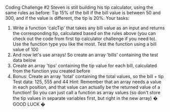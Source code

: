 Coding Challenge #2
Steven is still building his tip calculator, using the same rules as before: Tip 15% of
the bill if the bill value is between 50 and 300, and if the value is different, the tip is
20%.
Your tasks:
1. Write a function 'calcTip' that takes any bill value as an input and returns
the corresponding tip, calculated based on the rules above (you can check out
the code from first tip calculator challenge if you need to). Use the function
type you like the most. Test the function using a bill value of 100
2. And now let's use arrays! So create an array 'bills' containing the test data
below
3. Create an array 'tips' containing the tip value for each bill, calculated from
the function you created before
4. Bonus: Create an array 'total' containing the total values, so the bill + tip
Test data: 125, 555 and 44
Hint: Remember that an array needs a value in each position, and that value can
actually be the returned value of a function! So you can just call a function as array
values (so don't store the tip values in separate variables first, but right in the new
array) �
GOOD LUCK �